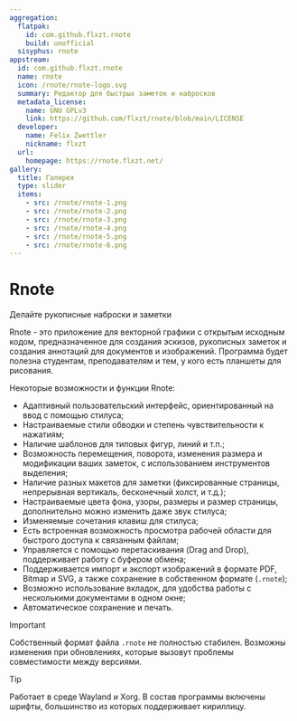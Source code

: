 ```yaml
---
aggregation:
  flatpak:
    id: com.github.flxzt.rnote
    build: unofficial
  sisyphus: rnote
appstream:
  id: com.github.flxzt.rnote
  name: rnote
  icon: /rnote/rnote-logo.svg
  summary: Редактор для быстрых заметок и набросков
  metadata_license:
    name: GNU GPLv3
    link: https://github.com/flxzt/rnote/blob/main/LICENSE
  developer:
    name: Felix Zwettler
    nickname: flxzt
  url:
    homepage: https://rnote.flxzt.net/
gallery:
  title: Галерея
  type: slider
  items:
    - src: /rnote/rnote-1.png
    - src: /rnote/rnote-2.png
    - src: /rnote/rnote-3.png
    - src: /rnote/rnote-4.png
    - src: /rnote/rnote-5.png
    - src: /rnote/rnote-6.png
---
```


# Rnote

Делайте рукописные наброски и заметки


Rnote - это приложение для векторной графики с открытым исходным кодом, предназначенное для создания эскизов, рукописных заметок и создания аннотаций для документов и изображений. Программа будет полезна студентам, преподавателям и тем, у кого есть планшеты для рисования.

Некоторые возможности и функции Rnote: 

- Адаптивный пользовательский интерфейс, ориентированный на ввод с помощью стилуса;
- Настраиваемые стили обводки и степень чувствительности к нажатиям;
- Наличие шаблонов для типовых фигур, линий и т.п.;
- Возможность перемещения, поворота, изменения размера и модификации ваших заметок, с использованием инструментов выделения;
- Наличие разных макетов для заметки (фиксированные страницы, непрерывная вертикаль, бесконечный холст, и т.д.);
- Настраиваемые цвета фона, узоры, размеры и размер страницы, дополнительно можно изменить даже звук стилуса;
- Изменяемые сочетания клавиш для стилуса;
- Есть встроенная возможность просмотра рабочей области для быстрого доступа к связанным файлам;
- Управляется с помощью перетаскивания (Drag and Drop), поддерживает работу с буфером обмена;
- Поддерживается импорт и экспорт изображений в формате PDF, Bitmap и SVG, а также сохранение в собственном формате (`.rnote`);
- Возможно использование вкладок, для удобства работы с несколькими документами в одном окне;
- Автоматическое сохранение и печать.

<AGWGallery />

<!--@include: @apps/.parts/install/content-repo.md-->
<!--@include: @apps/.parts/install/content-flatpak.md-->

> [!IMPORTANT]
> Собственный формат файла `.rnote` не полностью стабилен. Возможны изменения при обновлениях, которые вызовут проблемы совместимости между версиями.

> [!TIP]
> Работает в среде Wayland и Xorg. В состав программы включены шрифты, большинство из которых поддерживает кириллицу. 

